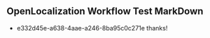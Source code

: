 ## OpenLocalization Workflow Test MarkDown
* e332d45e-a638-4aae-a246-8ba95c0c271e 
thanks!<!--HONumber=Mar16_HO3-->
